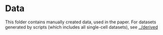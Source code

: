 # Data

This folder contains manually created data, used in the paper. For datasets generated by scripts (which includes all single-cell datasets), see [../derived](../derived)
